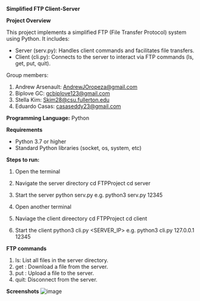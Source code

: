 **Simplified FTP Client-Server**

**Project Overview**

This project implements a simplified FTP (File Transfer Protocol) system using Python. It includes:

- Server (serv.py): Handles client commands and facilitates file transfers.
- Client (cli.py): Connects to the server to interact via FTP commands (ls, get, put, quit).

Group members:
1. Andrew Arsenault: AndrewJOropeza@gmail.com
2. Biplove GC: gcbiplove123@gmail.com
3. Stella Kim: Skim28@csu.fullerton.edu
4. Eduardo Casas: casaseddy23@gmail.com
 
**Programming Language:** Python

**Requirements**
- Python 3.7 or higher
- Standard Python libraries (socket, os, system, etc)

**Steps to run:**

1. Open the terminal
2. Navigate the server directory
   cd FTPProject
   cd server

3. Start the server
   python serv.py <PORT>
   e.g. python3 serv.py 12345

5. Open another terminal
6. Naviage the client direectory
   cd FTPProject
   cd client
   
7. Start the client
   python3 cli.py <SERVER_IP> <PORT>
   e.g. python3 cli.py 127.0.0.1 12345

**FTP commands**

1. ls: List all files in the server directory.
3. get <filename>: Download a file from the server.
4. put <filename>: Upload a file to the server.
5. quit: Disconnect from the server.

**Screenshots**
![image](https://github.com/user-attachments/assets/70ebfd87-227a-41f5-8960-fa0ab52eee19)





